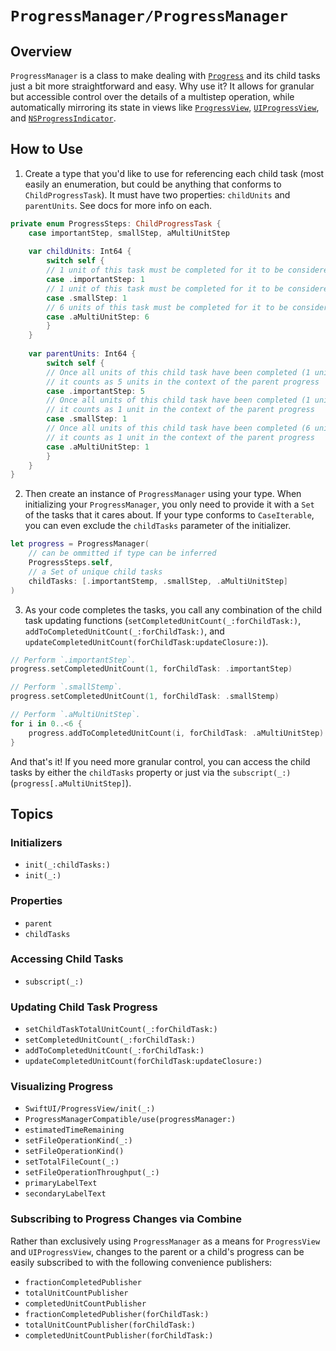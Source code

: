 # ``ProgressManager/ProgressManager``

## Overview

`ProgressManager` is a class to make dealing with [`Progress`](https://developer.apple.com/documentation/foundation/progress) and its child tasks just a bit more straightforward and easy. Why use it? It allows for granular but accessible control over the details of a multistep operation, while automatically mirroring its state in views like [`ProgressView`](https://developer.apple.com/documentation/swiftui/progressview), [`UIProgressView`](https://developer.apple.com/documentation/uikit/uiprogressview), and [`NSProgressIndicator`](https://developer.apple.com/documentation/appkit/nsprogressindicator).

## How to Use

1. Create a type that you'd like to use for referencing each child task (most easily an enumeration, but could be anything that conforms to `ChildProgressTask`). It must have two properties: `childUnits` and `parentUnits`. See docs for more info on each.

```swift
private enum ProgressSteps: ChildProgressTask {
    case importantStep, smallStep, aMultiUnitStep
    
    var childUnits: Int64 {
        switch self {
        // 1 unit of this task must be completed for it to be considered "complete" by the parent
        case .importantStep: 1
        // 1 unit of this task must be completed for it to be considered "complete" by the parent
        case .smallStep: 1
        // 6 units of this task must be completed for it to be considered "complete" by the parent
        case .aMultiUnitStep: 6
        }
    }
    
    var parentUnits: Int64 {
        switch self {
        // Once all units of this child task have been completed (1 unit),
        // it counts as 5 units in the context of the parent progress
        case .importantStep: 5
        // Once all units of this child task have been completed (1 unit),
        // it counts as 1 unit in the context of the parent progress
        case .smallStep: 1
        // Once all units of this child task have been completed (6 units),
        // it counts as 1 unit in the context of the parent progress
        case .aMultiUnitStep: 1
        }
    }
}
```

2. Then create an instance of `ProgressManager` using your type. When initializing your `ProgressManager`, you only need to provide it with a `Set` of the tasks that it cares about. If your type conforms to `CaseIterable`, you can even exclude the `childTasks` parameter of the initializer.

```swift
let progress = ProgressManager(
    // can be ommitted if type can be inferred
    ProgressSteps.self,
    // a Set of unique child tasks
    childTasks: [.importantStemp, .smallStep, .aMultiUnitStep]
)
```

3. As your code completes the tasks, you call any combination of the child task updating functions (``setCompletedUnitCount(_:forChildTask:)``, ``addToCompletedUnitCount(_:forChildTask:)``, and ``updateCompletedUnitCount(forChildTask:updateClosure:)``).

```swift
// Perform `.importantStep`.
progress.setCompletedUnitCount(1, forChildTask: .importantStep)

// Perform `.smallStemp`.
progress.setCompletedUnitCount(1, forChildTask: .smallStemp)

// Perform `.aMultiUnitStep`.
for i in 0..<6 {
    progress.addToCompletedUnitCount(i, forChildTask: .aMultiUnitStep)
}
```

And that's it! If you need more granular control, you can access the child tasks by either the ``childTasks`` property or just via the ``subscript(_:)`` (`progress[.aMultiUnitStep]`).

## Topics

### Initializers

- ``init(_:childTasks:)``
- ``init(_:)``

### Properties

- ``parent``
- ``childTasks``

### Accessing Child Tasks

- ``subscript(_:)``

### Updating Child Task Progress

- ``setChildTaskTotalUnitCount(_:forChildTask:)``
- ``setCompletedUnitCount(_:forChildTask:)``
- ``addToCompletedUnitCount(_:forChildTask:)``
- ``updateCompletedUnitCount(forChildTask:updateClosure:)``

### Visualizing Progress

- ``SwiftUI/ProgressView/init(_:)``
- ``ProgressManagerCompatible/use(progressManager:)``
- ``estimatedTimeRemaining``
- ``setFileOperationKind(_:)``
- ``setFileOperationKind()``
- ``setTotalFileCount(_:)``
- ``setFileOperationThroughput(_:)``
- ``primaryLabelText``
- ``secondaryLabelText``

### Subscribing to Progress Changes via Combine

Rather than exclusively using `ProgressManager` as a means for `ProgressView` and `UIProgressView`, changes to the parent or a child's progress can be easily subscribed to with the following convenience publishers:

- ``fractionCompletedPublisher``
- ``totalUnitCountPublisher``
- ``completedUnitCountPublisher``
- ``fractionCompletedPublisher(forChildTask:)``
- ``totalUnitCountPublisher(forChildTask:)``
- ``completedUnitCountPublisher(forChildTask:)``
